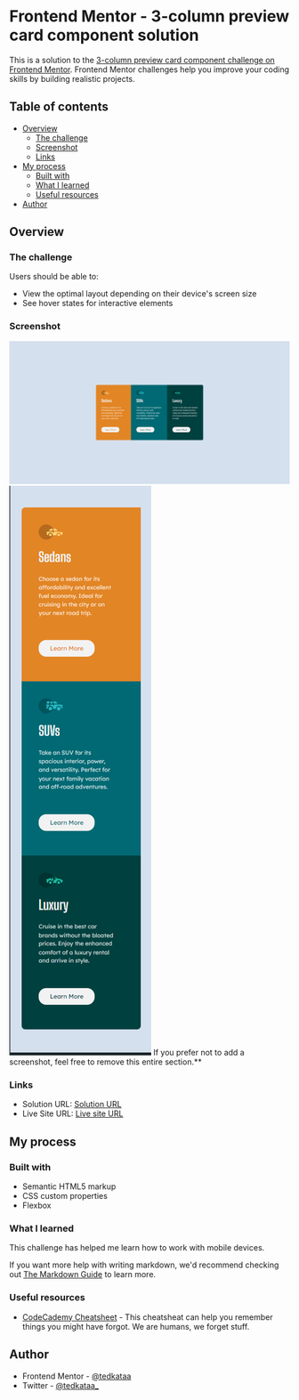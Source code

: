 # Frontend Mentor - 3-column preview card component solution

This is a solution to the [3-column preview card component challenge on Frontend Mentor](https://www.frontendmentor.io/challenges/3column-preview-card-component-pH92eAR2-). Frontend Mentor challenges help you improve your coding skills by building realistic projects. 

## Table of contents

- [Overview](#overview)
  - [The challenge](#the-challenge)
  - [Screenshot](#screenshot)
  - [Links](#links)
- [My process](#my-process)
  - [Built with](#built-with)
  - [What I learned](#what-i-learned)
  - [Useful resources](#useful-resources)
- [Author](#author)



## Overview

### The challenge

Users should be able to:

- View the optimal layout depending on their device's screen size
- See hover states for interactive elements

### Screenshot

![](./images/screenshot-desktop.png)
![](./images/screenshot-mobile.png)
 If you prefer not to add a screenshot, feel free to remove this entire section.**

### Links

- Solution URL: [Solution URL](https://www.frontendmentor.io/solutions/3-columns-preview-card-component--mLXsTvObi)
- Live Site URL: [Live site URL ](https://3-columns-card-component-tedkata.vercel.app/)

## My process

### Built with

- Semantic HTML5 markup
- CSS custom properties
- Flexbox

### What I learned

This challenge has helped me learn how to work with mobile devices.

If you want more help with writing markdown, we'd recommend checking out [The Markdown Guide](https://www.markdownguide.org/) to learn more.



### Useful resources
- [CodeCademy Cheatsheet](https://www.codecademy.com/resources/cheatsheets/language/html-css) - This cheatsheat can help you remember things you might have forgot. We are humans, we forget stuff.


## Author
- Frontend Mentor - [@tedkataa](https://www.frontendmentor.io/profile/tedkataa)
- Twitter - [@tedkataa_](https://x.com/tedkataa_)
